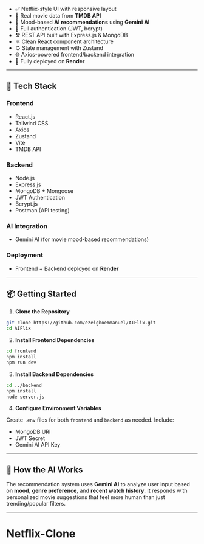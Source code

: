 
* ✅ Netflix-style UI with responsive layout
* 🎨 Real movie data from **TMDB API**
* 🧠 Mood-based **AI recommendations** using **Gemini AI**
* 🔐 Full authentication (JWT, bcrypt)
* ⚒️ REST API built with Express.js & MongoDB
* ⚛️ Clean React component architecture
* ↻ State management with Zustand
* 🌐 Axios-powered frontend/backend integration
* 🚀 Fully deployed on **Render**

---

## 🧰 Tech Stack

### Frontend

* React.js
* Tailwind CSS
* Axios
* Zustand
* Vite
* TMDB API

### Backend

* Node.js
* Express.js
* MongoDB + Mongoose
* JWT Authentication
* Bcrypt.js
* Postman (API testing)

### AI Integration

* Gemini AI (for movie mood-based recommendations)

### Deployment

* Frontend + Backend deployed on **Render**

---

## 📦 Getting Started

1. **Clone the Repository**

```bash
git clone https://github.com/ezeigboemmanuel/AIFlix.git
cd AIFlix
```

2. **Install Frontend Dependencies**

```bash
cd frontend
npm install
npm run dev
```

3. **Install Backend Dependencies**

```bash
cd ../backend
npm install
node server.js
```

4. **Configure Environment Variables**

Create `.env` files for both `frontend` and `backend` as needed. Include:

* MongoDB URI
* JWT Secret
* Gemini AI API Key

---

## 👀 How the AI Works

The recommendation system uses **Gemini AI** to analyze user input based on **mood**, **genre preference**, and **recent watch history**. It responds with personalized movie suggestions that feel more human than just trending/popular filters.

---

# Netflix-Clone
